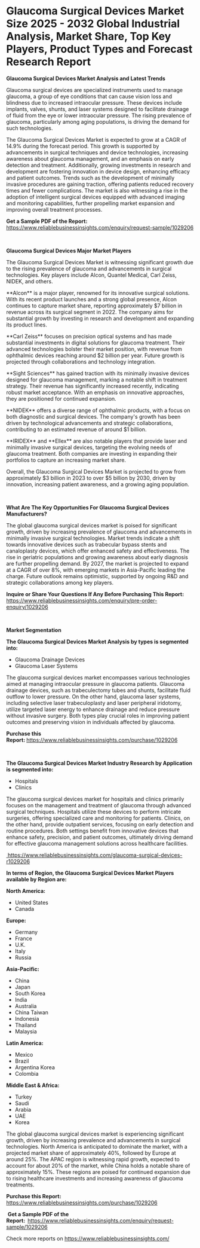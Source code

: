 <p><h1>Glaucoma Surgical Devices Market Size 2025 - 2032 Global Industrial Analysis, Market Share, Top Key Players, Product Types and Forecast Research Report</h1></p><p><strong>Glaucoma Surgical Devices Market Analysis and Latest Trends</strong></p>
<p><p>Glaucoma surgical devices are specialized instruments used to manage glaucoma, a group of eye conditions that can cause vision loss and blindness due to increased intraocular pressure. These devices include implants, valves, shunts, and laser systems designed to facilitate drainage of fluid from the eye or lower intraocular pressure. The rising prevalence of glaucoma, particularly among aging populations, is driving the demand for such technologies.</p><p>The Glaucoma Surgical Devices Market is expected to grow at a CAGR of 14.9% during the forecast period. This growth is supported by advancements in surgical techniques and device technologies, increasing awareness about glaucoma management, and an emphasis on early detection and treatment. Additionally, growing investments in research and development are fostering innovation in device design, enhancing efficacy and patient outcomes. Trends such as the development of minimally invasive procedures are gaining traction, offering patients reduced recovery times and fewer complications. The market is also witnessing a rise in the adoption of intelligent surgical devices equipped with advanced imaging and monitoring capabilities, further propelling market expansion and improving overall treatment processes.</p></p>
<p><strong>Get a Sample PDF of the Report:&nbsp;</strong> <a href="https://www.reliablebusinessinsights.com/enquiry/request-sample/1029206?utm_campaign=2629&utm_medium=2&utm_source=Github&utm_content=ia&utm_term=21032025&utm_id=glaucoma-surgical-devices">https://www.reliablebusinessinsights.com/enquiry/request-sample/1029206</a></p>
<p>&nbsp;</p>
<p><strong>Glaucoma Surgical Devices Major Market Players</strong></p>
<p><p>The Glaucoma Surgical Devices Market is witnessing significant growth due to the rising prevalence of glaucoma and advancements in surgical technologies. Key players include Alcon, Quantel Medical, Carl Zeiss, NIDEK, and others.</p><p>**Alcon** is a major player, renowned for its innovative surgical solutions. With its recent product launches and a strong global presence, Alcon continues to capture market share, reporting approximately $7 billion in revenue across its surgical segment in 2022. The company aims for substantial growth by investing in research and development and expanding its product lines.</p><p>**Carl Zeiss** focuses on precision optical systems and has made substantial investments in digital solutions for glaucoma treatment. Their advanced technologies bolster their market position, with revenue from ophthalmic devices reaching around $2 billion per year. Future growth is projected through collaborations and technology integration.</p><p>**Sight Sciences** has gained traction with its minimally invasive devices designed for glaucoma management, marking a notable shift in treatment strategy. Their revenue has significantly increased recently, indicating robust market acceptance. With an emphasis on innovative approaches, they are positioned for continued expansion.</p><p>**NIDEK** offers a diverse range of ophthalmic products, with a focus on both diagnostic and surgical devices. The company's growth has been driven by technological advancements and strategic collaborations, contributing to an estimated revenue of around $1 billion.</p><p>**IRIDEX** and **Ellex** are also notable players that provide laser and minimally invasive surgical devices, targeting the evolving needs of glaucoma treatment. Both companies are investing in expanding their portfolios to capture an increasing market share.</p><p>Overall, the Glaucoma Surgical Devices Market is projected to grow from approximately $3 billion in 2023 to over $5 billion by 2030, driven by innovation, increasing patient awareness, and a growing aging population.</p></p>
<p>&nbsp;</p>
<p><strong>What Are The Key Opportunities For Glaucoma Surgical Devices Manufacturers?</strong></p>
<p><p>The global glaucoma surgical devices market is poised for significant growth, driven by increasing prevalence of glaucoma and advancements in minimally invasive surgical technologies. Market trends indicate a shift towards innovative devices such as trabecular bypass stents and canaloplasty devices, which offer enhanced safety and effectiveness. The rise in geriatric populations and growing awareness about early diagnosis are further propelling demand. By 2027, the market is projected to expand at a CAGR of over 8%, with emerging markets in Asia-Pacific leading the charge. Future outlook remains optimistic, supported by ongoing R&D and strategic collaborations among key players.</p></p>
<p><strong>Inquire or Share Your Questions If Any Before Purchasing This Report:</strong> <a href="https://www.reliablebusinessinsights.com/enquiry/pre-order-enquiry/1029206?utm_campaign=2629&utm_medium=2&utm_source=Github&utm_content=ia&utm_term=21032025&utm_id=glaucoma-surgical-devices">https://www.reliablebusinessinsights.com/enquiry/pre-order-enquiry/1029206</a></p>
<p>&nbsp;</p>
<p><strong>Market Segmentation</strong></p>
<p><strong>The Glaucoma Surgical Devices Market Analysis by types is segmented into:</strong></p>
<p><ul><li>Glaucoma Drainage Devices</li><li>Glaucoma Laser Systems</li></ul></p>
<p><p>The glaucoma surgical devices market encompasses various technologies aimed at managing intraocular pressure in glaucoma patients. Glaucoma drainage devices, such as trabeculectomy tubes and shunts, facilitate fluid outflow to lower pressure. On the other hand, glaucoma laser systems, including selective laser trabeculoplasty and laser peripheral iridotomy, utilize targeted laser energy to enhance drainage and reduce pressure without invasive surgery. Both types play crucial roles in improving patient outcomes and preserving vision in individuals affected by glaucoma.</p></p>
<p><strong>Purchase this Report:&nbsp;</strong><a href="https://www.reliablebusinessinsights.com/purchase/1029206?utm_campaign=2629&utm_medium=2&utm_source=Github&utm_content=ia&utm_term=21032025&utm_id=glaucoma-surgical-devices">https://www.reliablebusinessinsights.com/purchase/1029206</a></p>
<p>&nbsp;</p>
<p><strong>The Glaucoma Surgical Devices Market Industry Research by Application is segmented into:</strong></p>
<p><ul><li>Hospitals</li><li>Clinics</li></ul></p>
<p><p>The glaucoma surgical devices market for hospitals and clinics primarily focuses on the management and treatment of glaucoma through advanced surgical techniques. Hospitals utilize these devices to perform intricate surgeries, offering specialized care and monitoring for patients. Clinics, on the other hand, provide outpatient services, focusing on early detection and routine procedures. Both settings benefit from innovative devices that enhance safety, precision, and patient outcomes, ultimately driving demand for effective glaucoma management solutions across healthcare facilities.</p></p>
<p><a href="https://www.reliablebusinessinsights.com/glaucoma-surgical-devices-r1029206?utm_campaign=2629&utm_medium=2&utm_source=Github&utm_content=ia&utm_term=21032025&utm_id=glaucoma-surgical-devices">&nbsp;https://www.reliablebusinessinsights.com/glaucoma-surgical-devices-r1029206</a></p>
<p><strong>In terms of Region, the Glaucoma Surgical Devices Market Players available by Region are:</strong></p>
<p>
    <p> <strong> North America: </strong>
        <ul>
            <li>United States</li>
            <li>Canada</li>
        </ul>
        </p> 
    <p> <strong> Europe: </strong>
        <ul>
            <li>Germany</li>
            <li>France</li>
            <li>U.K.</li>
            <li>Italy</li>
            <li>Russia</li>
        </ul>
        </p> 
    <p> <strong> Asia-Pacific: </strong>
        <ul>
            <li>China</li>
            <li>Japan</li>
            <li>South Korea</li>
            <li>India</li>
            <li>Australia</li>
            <li>China Taiwan</li>
            <li>Indonesia</li>
            <li>Thailand</li>
            <li>Malaysia</li>
        </ul>
        </p> 
    <p> <strong> Latin America: </strong>
        <ul>
            <li>Mexico</li>
            <li>Brazil</li>
            <li>Argentina Korea</li>
            <li>Colombia</li>
        </ul>
        </p> 
    <p> <strong> Middle East & Africa: </strong>
        <ul>
            <li>Turkey</li>
            <li>Saudi</li>
            <li>Arabia</li>
            <li>UAE</li>
            <li>Korea</li>
        </ul>
    </p>
    </p>
<p><p>The global glaucoma surgical devices market is experiencing significant growth, driven by increasing prevalence and advancements in surgical technologies. North America is anticipated to dominate the market, with a projected market share of approximately 40%, followed by Europe at around 25%. The APAC region is witnessing rapid growth, expected to account for about 20% of the market, while China holds a notable share of approximately 15%. These regions are poised for continued expansion due to rising healthcare investments and increasing awareness of glaucoma treatments.</p></p>
<p><strong>Purchase this Report: </strong><a href="https://www.reliablebusinessinsights.com/purchase/1029206?utm_campaign=2629&utm_medium=2&utm_source=Github&utm_content=ia&utm_term=21032025&utm_id=glaucoma-surgical-devices">https://www.reliablebusinessinsights.com/purchase/1029206</a></p>
<p>&nbsp;<strong>Get a Sample PDF of the Report:&nbsp;&nbsp;</strong><a href="https://www.reliablebusinessinsights.com/enquiry/request-sample/1029206?utm_campaign=2629&utm_medium=2&utm_source=Github&utm_content=ia&utm_term=21032025&utm_id=glaucoma-surgical-devices">https://www.reliablebusinessinsights.com/enquiry/request-sample/1029206</a></p>
<p><strong></strong></p>
<p>Check more reports on <a href="https://www.reliablebusinessinsights.com/?utm_campaign=2629&utm_medium=2&utm_source=Github&utm_content=ia&utm_term=21032025&utm_id=glaucoma-surgical-devices">https://www.reliablebusinessinsights.com/</a></p>